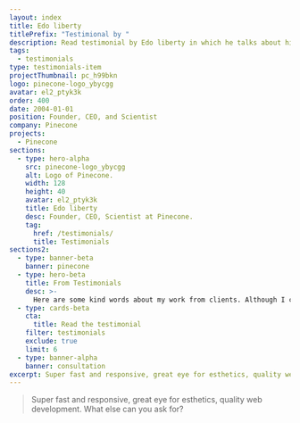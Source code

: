 ```yaml
---
layout: index
title: Edo liberty
titlePrefix: "Testimional by "
description: Read testimonial by Edo liberty in which he talks about his positive experience in working with Silvestar Bistrović.
tags:
  - testimonials
type: testimonials-item
projectThumbnail: pc_h99bkn
logo: pinecone-logo_ybycgg
avatar: el2_ptyk3k
order: 400
date: 2004-01-01
position: Founder, CEO, and Scientist
company: Pinecone
projects:
  - Pinecone
sections:
  - type: hero-alpha
    src: pinecone-logo_ybycgg
    alt: Logo of Pinecone.
    width: 128
    height: 40
    avatar: el2_ptyk3k
    title: Edo liberty
    desc: Founder, CEO, Scientist at Pinecone.
    tag:
      href: /testimonials/
      title: Testimonials
sections2:
  - type: banner-beta
    banner: pinecone
  - type: hero-beta
    title: From Testimonials
    desc: >-
      Here are some kind words about my work from clients. Although I collaborated with clients from more than 10 countries, most of them came from **The United States**.
  - type: cards-beta
    cta:
      title: Read the testimonial
    filter: testimonials
    exclude: true
    limit: 6
  - type: banner-alpha
    banner: consultation
excerpt: Super fast and responsive, great eye for esthetics, quality web development...
---
```


> Super fast and responsive, great eye for esthetics, quality web development. What else can you ask for?
